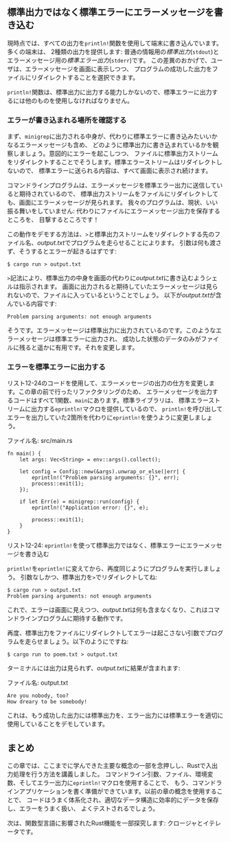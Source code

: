 <!-- ## Writing Error Messages to Standard Error Instead of Standard Output -->

## 標準出力ではなく標準エラーにエラーメッセージを書き込む

<!-- At the moment we’re writing all of our output to the terminal using the -->
<!-- `println!` function. Most terminals provide two kinds of output: *standard -->
<!-- output* (`stdout`) for general information and *standard error* (`stderr`) -->
<!-- for error messages. This distinction enables users to choose to direct the -->
<!-- successful output of a program to a file but still print error messages to the -->
<!-- screen. -->

現時点では、すべての出力を`println!`関数を使用して端末に書き込んでいます。多くの端末は、
2種類の出力を提供します: 普通の情報用の*標準出力*(`stdout`)とエラーメッセージ用の*標準エラー出力*(`stderr`)です。
この差異のおかげで、ユーザは、エラーメッセージを画面に表示しつつ、
プログラムの成功した出力をファイルにリダイレクトすることを選択できます。

<!-- The `println!` function is only capable of printing to standard output, so we -->
<!-- have to use something else to print to standard error. -->

`println!`関数は、標準出力に出力する能力しかないので、標準エラーに出力するには他のものを使用しなければなりません。

<!-- ### Checking Where Errors Are Written to -->

### エラーが書き込まれる場所を確認する

<!-- First, let’s observe how the content printed by `minigrep` is currently being -->
<!-- written to standard output, including any error messages we want to write to -->
<!-- standard error instead. We’ll do that by redirecting the standard output stream -->
<!-- to a file while also intentionally causing an error. We won’t redirect the -->
<!-- standard error stream, so any content sent to standard error will continue to -->
<!-- display on the screen. -->

まず、`minigrep`に出力される中身が、代わりに標準エラーに書き込みたいいかなるエラーメッセージも含め、
どのように標準出力に書き込まれているかを観察しましょう。意図的にエラーを起こしつつ、
ファイルに標準出力ストリームをリダイレクトすることでそうします。標準エラーストリームはリダイレクトしないので、
標準エラーに送られる内容は、すべて画面に表示され続けます。

<!-- Command line programs are expected to send error messages to the standard error -->
<!-- stream so we can still see error messages on the screen even if we redirect the -->
<!-- standard output stream to a file. Our program is not currently well-behaved: -->
<!-- we’re about to see that it saves the error message output to a file instead! -->

コマンドラインプログラムは、エラーメッセージを標準エラー出力に送信していると期待されているので、
標準出力ストリームをファイルにリダイレクトしても、画面にエラーメッセージが見られます。
我々のプログラムは、現状、いい振る舞いをしていません: 代わりにファイルにエラーメッセージ出力を保存するところを、
目撃するところです！

<!-- The way to demonstrate this behavior is by running the program with `>` and the -->
<!-- filename, *output.txt*, that we want to redirect the standard output stream to. -->
<!-- We won’t pass any arguments, which should cause an error: -->

この動作をデモする方法は、`>`と標準出力ストリームをリダイレクトする先のファイル名、*output.txt*でプログラムを走らせることによります。
引数は何も渡さず、そうするとエラーが起きるはずです:

```text
$ cargo run > output.txt
```

<!-- The `>` syntax tells the shell to write the contents of standard output to -->
<!-- *output.txt* instead of the screen. We didn’t see the error message we were -->
<!-- expecting printed to the screen, so that means it must have ended up in the -->
<!-- file. This is what *output.txt* contains: -->

`>`記法により、標準出力の中身を画面の代わりに*output.txt*に書き込むようシェルは指示されます。
画面に出力されると期待していたエラーメッセージは見られないので、ファイルに入っているということでしょう。
以下が*output.txt*が含んでいる内容です:

```text
Problem parsing arguments: not enough arguments
```

<!-- Yup, our error message is being printed to standard output. It’s much more -->
<!-- useful for error messages like this to be printed to standard error so only -->
<!-- data from a successful run ends up in the file. We'll change that. -->

そうです。エラーメッセージは標準出力に出力されているのです。このようなエラーメッセージは標準エラーに出力され、
成功した状態のデータのみがファイルに残ると遥かに有用です。それを変更します。

<!-- ### Printing Errors to Standard Error -->

### エラーを標準エラーに出力する

<!-- We’ll use the code in Listing 12-24 to change how error messages are printed. -->
<!-- Because of the refactoring we did earlier in this chapter, all the code that -->
<!-- prints error messages is in one function, `main`. The standard library provides -->
<!-- the `eprintln!` macro that prints to the standard error stream, so let’s change -->
<!-- the two places we were calling `println!` to print errors to use `eprintln!` -->
<!-- instead. -->

リスト12-24のコードを使用して、エラーメッセージの出力の仕方を変更します。この章の前で行ったリファクタリングのため、
エラーメッセージを出力するコードはすべて1関数、`main`にあります。標準ライブラリは、
標準エラーストリームに出力する`eprintln!`マクロを提供しているので、
`println!`を呼び出してエラーを出力していた2箇所を代わりに`eprintln!`を使うように変更しましょう。

<!-- <span class="filename">Filename: src/main.rs</span> -->

<span class="filename">ファイル名: src/main.rs</span>

```rust,ignore
fn main() {
    let args: Vec<String> = env::args().collect();

    let config = Config::new(&args).unwrap_or_else(|err| {
        eprintln!("Problem parsing arguments: {}", err);
        process::exit(1);
    });

    if let Err(e) = minigrep::run(config) {
        eprintln!("Application error: {}", e);

        process::exit(1);
    }
}
```

<!-- <span class="caption">Listing 12-24: Writing error messages to standard error -->
<!-- instead of standard output using `eprintln!`</span> -->

<span class="caption">リスト12-24: `eprintln!`を使って標準出力ではなく、標準エラーにエラーメッセージを書き込む</span>

<!-- After changing `println!` to `eprintln!`, let’s run the program again in the -->
<!-- same way, without any arguments and redirecting standard output with `>`: -->

`println!`を`eprintln!`に変えてから、再度同じようにプログラムを実行しましょう。
引数なしかつ、標準出力を`>`でリダイレクトしてね:

```text
$ cargo run > output.txt
Problem parsing arguments: not enough arguments
```

<!-- Now we see the error onscreen and *output.txt* contains nothing, which is the -->
<!-- behavior we expect of command line programs. -->

これで、エラーは画面に見えつつ、*output.txt*は何も含まなくなり、これはコマンドラインプログラムに期待する動作です。

<!-- Let’s run the program again with arguments that don’t cause an error but still -->
<!-- redirect standard output to a file, like so: -->

再度、標準出力をファイルにリダイレクトしてエラーは起こさない引数でプログラムを走らせましょう。以下のようにですね:

```text
$ cargo run to poem.txt > output.txt
```

<!-- We won’t see any output to the terminal, and *output.txt* will contain our -->
<!-- results: -->

ターミナルには出力は見られず、*output.txt*に結果が含まれます:

<!-- <span class="filename">Filename: output.txt</span> -->

<span class="filename">ファイル名: output.txt</span>

```text
Are you nobody, too?
How dreary to be somebody!
```

<!-- This demonstrates that we’re now using standard output for successful output -->
<!-- and standard error for error output as appropriate. -->

これは、もう成功した出力には標準出力を、エラー出力には標準エラーを適切に使用していることをデモしています。

<!-- ## Summary -->

## まとめ

<!-- This chapter recapped some of the major concepts you’ve learned so far and -->
<!-- covered how to perform common I/O operations in Rust. By using command line -->
<!-- arguments, files, environment variables, and the `eprintln!` macro for printing -->
<!-- errors, you’re now prepared to write command line applications. By using the -->
<!-- concepts in previous chapters, your code will be well organized, store data -->
<!-- effectively in the appropriate data structures, handle errors nicely, and be -->
<!-- well tested. -->

この章では、ここまでに学んできた主要な概念の一部を念押しし、Rustで入出力処理を行う方法を講義しました。
コマンドライン引数、ファイル、環境変数、そしてエラー出力に`eprintln!`マクロを使用することで、
もう、コマンドラインアプリケーションを書く準備ができています。以前の章の概念を使用することで、
コードはうまく体系化され、適切なデータ構造に効率的にデータを保存し、エラーをうまく扱い、
よくテストされるでしょう。

<!-- Next, we’ll explore some Rust features that were influenced by functional -->
<!-- languages: closures and iterators. -->

次は、関数型言語に影響されたRust機能を一部探究します: クロージャとイテレータです。
